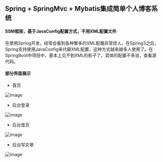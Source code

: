 ## Spring + SpringMvc + Mybatis集成简单个人博客系统

####  SSM框架，基于JavaConfig配置方式，不用XML配置文件
在使用Spring开发，经常会看到各种繁多的XML配置非常烦人，在Spring3之后，Spring支持使用JavaConfig来代替XML配置，这种方式越来越多人使用了。在SpringBoot中项目中，基本上见不到XML的影子了。具体的配置不多说，查看源代码。

#### 部分界面展示
* 首页

![image](http://pcschpyz4.bkt.clouddn.com/index.jpg)

* 后台登录

![image](http://pcschpyz4.bkt.clouddn.com/login.png)

* 后台首页

![image](http://pcschpyz4.bkt.clouddn.com/admin.png)

* 后台写文章

![image](http://pcschpyz4.bkt.clouddn.com/write.png)
